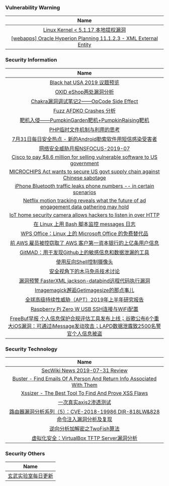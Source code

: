 ###  						       							Vulnerability Warning

|                             Name                             |
| :----------------------------------------------------------: |
|[Linux Kernel < 5.1.17 本地提权漏洞](https://www.seebug.org/vuldb/ssvid-98033)|
|[[webapps] Oracle Hyperion Planning 11.1.2.3 - XML External Entity](https://www.exploit-db.com/exploits/47196)|

### 						        							Security Information
|                             Name                                    |
| :----------------------------------------------------------: |
|[Black hat USA 2019 议题预览](https://www.anquanke.com/post/id/183132)|
|[OXID eShop两处漏洞分析](https://www.anquanke.com/post/id/183153)|
|[Chakra漏洞调试笔记2——OpCode Side Effect](https://www.anquanke.com/post/id/183127)|
|[Fuzz AFDKO Crashes 分析](https://www.anquanke.com/post/id/183077)|
|[靶机入侵——PumpkinGarden靶机+PumpkinRaising靶机](https://www.anquanke.com/post/id/182889)|
|[PHP临时文件机制与利用的思考](https://www.anquanke.com/post/id/183046)|
|[7月31日每日安全热点 - 新的Android勒索软件用短信感染受害者](https://www.anquanke.com/post/id/183097)|
|[网络安全威胁月报NSFOCUS-2019-07](http://blog.nsfocus.net/nsfocus-2019-07/)|
|[Cisco to pay $8.6 million for selling vulnerable software to US government](https://www.zdnet.com/article/cisco-to-pay-8-6-million-for-selling-vulnerable-software-to-us-government/#ftag=RSSbaffb68)|
|[MICROCHIPS Act wants to secure US govt supply chain against Chinese sabotage](https://www.zdnet.com/article/microchips-act-wants-to-secure-us-govt-supply-chain-against-chinese-sabotage/#ftag=RSSbaffb68)|
|[iPhone Bluetooth traffic leaks phone numbers -- in certain scenarios](https://www.zdnet.com/article/iphone-bluetooth-traffic-leaks-phone-numbers-in-certain-scenarios/#ftag=RSSbaffb68)|
|[Netflix motion tracking reveals what the future of ad engagement data gathering may hold](https://www.zdnet.com/article/netflix-tracks-your-physical-activity-in-quest-for-perfect-video-quality/#ftag=RSSbaffb68)|
|[IoT home security camera allows hackers to listen in over HTTP](https://www.zdnet.com/article/iot-home-security-camera-allows-hackers-to-listen-in-over-http/#ftag=RSSbaffb68)|
|[在 Linux 上用 Bash 脚本监控 messages 日志](https://linux.cn/article-11171-1.html?utm_source=rss&utm_medium=rss)|
|[WPS Office：Linux 上的 Microsoft Office 的免费替代品](https://linux.cn/article-11170-1.html?utm_source=rss&utm_medium=rss)|
|[前 AWS 雇员被控窃取了 AWS 客户第一资本银行的上亿条用户信息](https://linux.cn/article-11169-1.html?utm_source=rss&utm_medium=rss)|
|[GitMAD：用于发现Github上的敏感信息和数据泄漏的工具](https://www.freebuf.com/sectool/208934.html)|
|[使用反向Shell控制摄像头](https://www.freebuf.com/articles/system/209261.html)|
|[安全视角下的木马免杀技术讨论](https://www.freebuf.com/articles/system/209652.html)|
|[漏洞预警  FasterXML jackson-databind远程代码执行漏洞](https://www.freebuf.com/vuls/209949.html)|
|[Imagemagick邂逅Getimagesize的那点事儿](https://www.freebuf.com/articles/network/209198.html)|
|[全球高级持续性威胁（APT）2019年上半年研究报告](https://www.freebuf.com/articles/paper/208811.html)|
|[Raspberry Pi Zero W USB SSH连接与WiFi配置](https://www.freebuf.com/geek/209255.html)|
|[FreeBuf早报  个人信息保护合规评估工具发布上线；谷歌公布6个重大iOS漏洞：可通过iMessage发动攻击；LAPD数据泄露致2500名警官个人信息被盗](https://www.freebuf.com/news/209938.html)|

### 						        							Security  Technology
|                             Name                                    |
| :----------------------------------------------------------: |
|[SecWiki News 2019-07-31 Review](http://www.sec-wiki.com/?2019-07-31)|
|[Buster - Find Emails Of A Person And Return Info Associated With Them](http://www.kitploit.com/2019/07/buster-find-emails-of-person-and-return.html)|
|[Xssizer - The Best Tool To Find And Prove XSS Flaws](http://www.kitploit.com/2019/07/xssizer-best-tool-to-find-and-prove-xss.html)|
|[一次真实axis2渗透测试](http://xz.aliyun.com/t/5832)|
|[路由器漏洞分析系列（5）：CVE-2018-19986 DIR-818LW&828命令注入漏洞分析及复现](http://xz.aliyun.com/t/5808)|
|[逆向分析加解密之TwoFish算法](http://xz.aliyun.com/t/5807)|
|[虚拟化安全：VirtualBox TFTP Server漏洞分析](http://xz.aliyun.com/t/5814)|

### 						        							Security  Others
|                             Name                                    |
| :----------------------------------------------------------: |
|[玄武实验室每日更新](https://weibo.com/p/1006065582522936/wenzhang?from=page_100606_profile&wvr=6&mod=wenzhangmore)|

